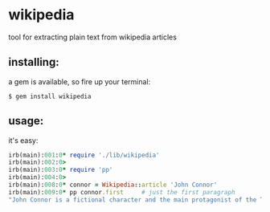 # wikipedia

tool for extracting plain text from wikipedia articles

## installing:

a gem is available, so fire up your terminal:

````
$ gem install wikipedia
````

## usage:

it's easy:

````ruby
irb(main):001:0* require './lib/wikipedia'
irb(main):002:0>
irb(main):003:0* require 'pp'
irb(main):004:0>
irb(main):008:0* connor = Wikipedia::article 'John Connor'
irb(main):009:0* pp connor.first     # just the first paragraph
"John Connor is a fictional character and the main protagonist of the Terminator franchise. Created by writer and director James Cameron, the character is first referred to in the 1984 film The Terminator and first appears, portrayed by teenage actor Edward Furlong, in its 1991 sequel Terminator 2: Judgment Day. The character is subsequently portrayed by 23-year-old Nick Stahl in the 2003 film Terminator 3: Rise of the Machines and by 19-year-old Thomas Dekker in the 2007 television series Terminator: The Sarah Connor Chronicles. English actor Christian Bale portrays Connor in the film series' fourth installment, Terminator Salvation."
````
